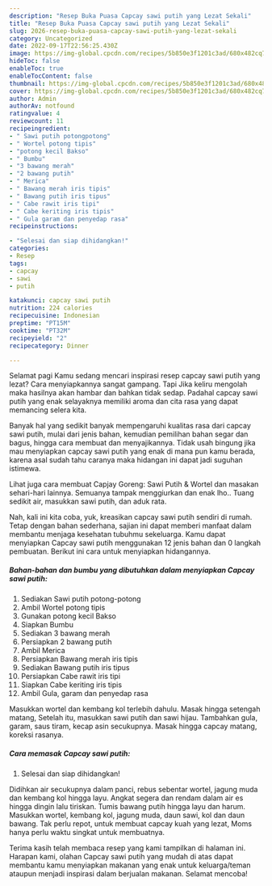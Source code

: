 ```yaml
---
description: "Resep Buka Puasa Capcay sawi putih yang Lezat Sekali"
title: "Resep Buka Puasa Capcay sawi putih yang Lezat Sekali"
slug: 2026-resep-buka-puasa-capcay-sawi-putih-yang-lezat-sekali
category: Uncategorized
date: 2022-09-17T22:56:25.430Z
image: https://img-global.cpcdn.com/recipes/5b850e3f1201c3ad/680x482cq70/capcay-sawi-putih-foto-resep-utama.jpg
hideToc: false
enableToc: true
enableTocContent: false
thumbnail: https://img-global.cpcdn.com/recipes/5b850e3f1201c3ad/680x482cq70/capcay-sawi-putih-foto-resep-utama.jpg
cover: https://img-global.cpcdn.com/recipes/5b850e3f1201c3ad/680x482cq70/capcay-sawi-putih-foto-resep-utama.jpg
author: Admin
authorAv: notfound
ratingvalue: 4
reviewcount: 11
recipeingredient:
- " Sawi putih potongpotong"
- " Wortel potong tipis"
- "potong kecil Bakso"
- " Bumbu"
- "3 bawang merah"
- "2 bawang putih"
- " Merica"
- " Bawang merah iris tipis"
- " Bawang putih iris tipus"
- " Cabe rawit iris tipi"
- " Cabe keriting iris tipis"
- " Gula garam dan penyedap rasa"
recipeinstructions:

- "Selesai dan siap dihidangkan!"
categories:
- Resep
tags:
- capcay
- sawi
- putih

katakunci: capcay sawi putih 
nutrition: 224 calories
recipecuisine: Indonesian
preptime: "PT15M"
cooktime: "PT32M"
recipeyield: "2"
recipecategory: Dinner

---
```



Selamat pagi Kamu sedang mencari inspirasi resep capcay sawi putih yang lezat? Cara menyiapkannya sangat gampang. Tapi Jika keliru mengolah maka hasilnya akan hambar dan bahkan tidak sedap. Padahal capcay sawi putih yang enak selayaknya memiliki aroma dan cita rasa yang dapat memancing selera kita.


Banyak hal yang sedikit banyak mempengaruhi kualitas rasa dari capcay sawi putih, mulai dari jenis bahan, kemudian pemilihan bahan segar dan bagus, hingga cara membuat dan menyajikannya. Tidak usah bingung jika mau menyiapkan capcay sawi putih yang enak di mana pun kamu berada, karena asal sudah tahu caranya maka hidangan ini dapat jadi suguhan istimewa.

Lihat juga cara membuat Capjay Goreng: Sawi Putih &amp; Wortel dan masakan sehari-hari lainnya. Semuanya tampak menggiurkan dan enak lho.. Tuang sedikit air, masukkan sawi putih, dan aduk rata.


Nah, kali ini kita coba, yuk, kreasikan capcay sawi putih sendiri di rumah. Tetap dengan bahan sederhana, sajian ini dapat memberi manfaat dalam membantu menjaga kesehatan tubuhmu sekeluarga. Kamu dapat menyiapkan Capcay sawi putih menggunakan 12 jenis bahan dan 0 langkah pembuatan. Berikut ini cara untuk menyiapkan hidangannya.

<!--inarticleads1-->

##### Bahan-bahan dan bumbu yang dibutuhkan dalam menyiapkan Capcay sawi putih:

1. Sediakan  Sawi putih potong-potong
1. Ambil  Wortel potong tipis
1. Gunakan potong kecil Bakso
1. Siapkan  Bumbu
1. Sediakan 3 bawang merah
1. Persiapkan 2 bawang putih
1. Ambil  Merica
1. Persiapkan  Bawang merah iris tipis
1. Sediakan  Bawang putih iris tipus
1. Persiapkan  Cabe rawit iris tipi
1. Siapkan  Cabe keriting iris tipis
1. Ambil  Gula, garam dan penyedap rasa


Masukkan wortel dan kembang kol terlebih dahulu. Masak hingga setengah matang, Setelah itu, masukkan sawi putih dan sawi hijau. Tambahkan gula, garam, saus tiram, kecap asin secukupnya. Masak hingga capcay matang, koreksi rasanya. 

<!--inarticleads2-->

##### Cara memasak Capcay sawi putih:


1. Selesai dan siap dihidangkan!

Didihkan air secukupnya dalam panci, rebus sebentar wortel, jagung muda dan kembang kol hingga layu. Angkat segera dan rendam dalam air es hingga dingin lalu tiriskan. Tumis bawang putih hingga layu dan harum. Masukkan wortel, kembang kol, jagung muda, daun sawi, kol dan daun bawang. Tak perlu repot, untuk membuat capcay kuah yang lezat, Moms hanya perlu waktu singkat untuk membuatnya. 

Terima kasih telah membaca resep yang kami tampilkan di halaman ini. Harapan kami, olahan Capcay sawi putih yang mudah di atas dapat membantu kamu menyiapkan makanan yang enak untuk keluarga/teman ataupun menjadi inspirasi dalam berjualan makanan. Selamat mencoba!
